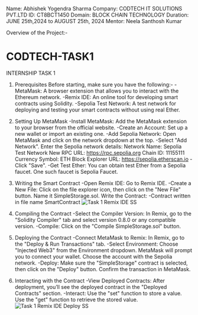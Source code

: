 Name:  Abhishek Yogendra Sharma
Company: CODTECH IT SOLUTIONS PVT.LTD
ID:  CT8BCT1450
Domain: BLOCK CHAIN TECHNOLOGY
Duration: JUNE 25th,2024 to AUGUST 25th, 2024
Mentor: Neela Santhosh Kumar


Overview of the Project:-

# CODTECH-TASK1
INTERNSHIP TASK 1

1. Prerequisites
Before starting, make sure you have the following:-
-MetaMask: A browser extension that allows you to interact with the Ethereum network.
-Remix IDE: An online tool for developing smart contracts using Solidity.
-Sepolia Test Network: A test network for deploying and testing your smart contracts without using real Ether.

2. Setting Up MetaMask
-Install MetaMask: Add the MetaMask extension to your browser from the official website.
-Create an Account: Set up a new wallet or import an existing one.
-Add Sepolia Network:
Open MetaMask and click on the network dropdown at the top.
-Select "Add Network".
Enter the Sepolia network details:
Network Name: Sepolia Test Network
New RPC URL: https://rpc.sepolia.org
Chain ID: 11155111
Currency Symbol: ETH
Block Explorer URL: https://sepolia.etherscan.io
-Click "Save".
-Get Test Ether: You can obtain test Ether from a Sepolia faucet. One such faucet is Sepolia Faucet.

3. Writing the Smart Contract
-Open Remix IDE: Go to Remix IDE.
-Create a New File: Click on the file explorer icon, then click on the "New File" button. Name it SimpleStorage.sol.
Write the Contract:
-Contract written in file name SmartContract
![Task 1 Remix IDE SS](https://github.com/abhishek7796/CODTECH-TASK1/assets/120003948/19b918e4-7334-4499-b117-c4c2d9432991)

4. Compiling the Contract
-Select the Compiler Version: In Remix, go to the "Solidity Compiler" tab and select version 0.8.0 or any compatible version.
-Compile: Click on the "Compile SimpleStorage.sol" button.

5. Deploying the Contract
-Connect MetaMask to Remix: In Remix, go to the "Deploy & Run Transactions" tab.
-Select Environment: Choose "Injected Web3" from the Environment dropdown. MetaMask will prompt you to connect your wallet. Choose the account with the Sepolia network.
-Deploy: Make sure the "SimpleStorage" contract is selected, then click on the "Deploy" button. Confirm the transaction in MetaMask.

6. Interacting with the Contract
-View Deployed Contracts: After deployment, you’ll see the deployed contract in the "Deployed Contracts" section.
-Interact:
Use the "set" function to store a value.
Use the "get" function to retrieve the stored value.
![Task 1 Remix IDE Deploy SS ](https://github.com/abhishek7796/CODTECH-TASK1/assets/120003948/087906a2-476f-457f-82aa-3982a80d6b00)

